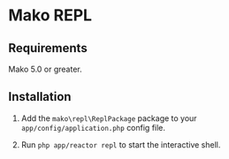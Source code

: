 # Mako REPL

## Requirements

Mako 5.0 or greater.

## Installation

1) Add the ```mako\repl\ReplPackage``` package to your ```app/config/application.php``` config file.

2) Run ```php app/reactor repl``` to start the interactive shell.
